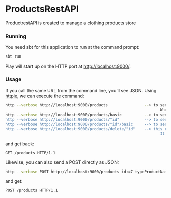 # ProductsRestAPI

ProductrestAPI is created to manage a clothing products store


### Running

You need sbt for this application to run at the command prompt:

```bash
sbt run
```
Play will start up on the HTTP port at <http://localhost:9000/>.


### Usage

If you call the same URL from the command line, you’ll see JSON. Using [httpie](https://httpie.org/), we can execute the command:

```bash
http --verbose http://localhost:9000/products                --> to see a json which contains all prducts with complete information.
                                                                    When you start this program for the first time, initial records are set in the database.
http --verbose http://localhost:9000/products/basic          --> to see a json which contains all prducts with basic information (product's name and price)
http --verbose http://localhost:9000/products/"id"           --> to see a json which contains the complete information of the product selected by its id
http --verbose http://localhost:9000/products/"id"/basic     --> to see a json which contains the basic information of the product selected by its id
http --verbose http://localhost:9000/products/delete/"id"    --> this request will delete a record from database, which is selected previously by its id.
                                                                    It will list all the products in our database without the deleted one.
```

and get back:

```routes
GET /products HTTP/1.1
```

Likewise, you can also send a POST directly as JSON:

```bash
http --verbose POST http://localhost:9000/products id:=7 typeProductName="Clothes" name="pants" gender="M" size="40" price:=35.50
```

and get:

```routes
POST /products HTTP/1.1
```


